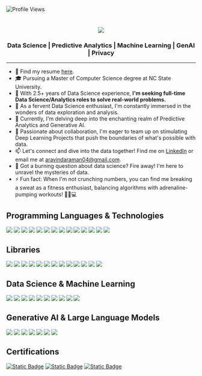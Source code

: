 ![Profile Views](https://komarev.com/ghpvc/?username=aravinda-1402&color=blue)
<div align="center">
  
<h1 align="center">
    <img src="https://readme-typing-svg.herokuapp.com/?font=Segoe+UI&size=40&color=000000&center=true&vCenter=true&width=800&height=70&duration=3000&lines=Hey+there!+👋;+I'm+Aravinda!;+Welcome+to+my+GitHub+Profile!;" />
</h1>

### Data Science | Predictive Analytics | Machine Learning | GenAI | Privacy

</div>

---

- 📄 Find my resume [here](https://drive.google.com/file/d/1qxqmwyKdtm1TYf79nSpf-DNtWbUCXMgL/view?usp=sharing).
- 🎓 Pursuing a Master of Computer Science degree at NC State University.
- 💼 With 2.5+ years of Data Science experience, <b>I'm seeking full-time Data Science/Analytics roles to solve real-world problems.</b>
- 👀 As a fervent Data Science enthusiast, I'm constantly immersed in the wonders of data exploration and analysis.
- 🌱 Currently, I'm delving deep into the enchanting realm of Predictive Analytics and Generative AI.
- 💞️ Passionate about collaboration, I'm eager to team up on stimulating Deep Learning Projects that push the boundaries of what's possible with data.
- 📫 Let's connect and dive into the data together! Find me on [LinkedIn](https://www.linkedin.com/in/aravinda-jatavallabha/) or email me at aravindaraman04@gmail.com.
- 💬 Got a burning question about data science? Fire away! I'm here to unravel the mysteries of data.
- ⚡ Fun fact: When I'm not crunching numbers, you can find me breaking a sweat as a fitness enthusiast, balancing algorithms with adrenaline-pumping workouts! 🏋️‍♂️💻





## Programming Languages & Technologies
[![](https://img.shields.io/badge/Python-3776AB?style=for-the-badge&logo=python&logoColor=white)](https://www.python.org/)
[![](https://img.shields.io/badge/SQL-4479A1?style=for-the-badge&logo=sql&logoColor=white)](https://www.w3schools.com/sql/)
[![](https://img.shields.io/badge/C++-00599C?style=for-the-badge&logo=c%2B%2B&logoColor=white)](https://isocpp.org/)
[![](https://img.shields.io/badge/Git-F05032?style=for-the-badge&logo=git&logoColor=white)](https://git-scm.com/)
[![](https://img.shields.io/badge/Flask-000000?style=for-the-badge&logo=flask&logoColor=white)](https://flask.palletsprojects.com/en/2.0.x/)
[![](https://img.shields.io/badge/Power_BI-F2C811?style=for-the-badge&logo=powerbi&logoColor=black)](https://powerbi.microsoft.com/)
[![](https://img.shields.io/badge/Excel-217346?style=for-the-badge&logo=microsoft-excel&logoColor=white)](https://www.microsoft.com/en-us/microsoft-365/excel)
[![](https://img.shields.io/badge/Apache_Spark-E25A1C?style=for-the-badge&logo=apache-spark&logoColor=white)](https://spark.apache.org/)
[![](https://img.shields.io/badge/Docker-2496ED?style=for-the-badge&logo=docker&logoColor=white)](https://www.docker.com/)
[![](https://img.shields.io/badge/Linux-FCC624?style=for-the-badge&logo=linux&logoColor=black)](https://www.linux.org/)
[![](https://img.shields.io/badge/Amazon_SageMaker-232F3E?style=for-the-badge&logo=amazon-aws&logoColor=white)](https://aws.amazon.com/sagemaker/)
[![](https://img.shields.io/badge/Amazon_ECR-FF9900?style=for-the-badge&logo=amazon-aws&logoColor=white)](https://aws.amazon.com/ecr/)
[![](https://img.shields.io/badge/Amazon_S3-569A31?style=for-the-badge&logo=amazon-s3&logoColor=white)](https://aws.amazon.com/s3/)
[![](https://img.shields.io/badge/Apache_Airflow-017CEE?style=for-the-badge&logo=apache-airflow&logoColor=white)](https://airflow.apache.org/)


## Libraries
[![](https://img.shields.io/badge/Pandas-150458?style=for-the-badge&logo=pandas&logoColor=white)](https://pandas.pydata.org/)
[![](https://img.shields.io/badge/NumPy-013243?style=for-the-badge&logo=numpy&logoColor=white)](https://numpy.org/)
[![](https://img.shields.io/badge/Matplotlib-3776AB?style=for-the-badge&logo=matplotlib&logoColor=white)](https://matplotlib.org/)
[![](https://img.shields.io/badge/OpenCV-5C3EE8?style=for-the-badge&logo=opencv&logoColor=white)](https://opencv.org/)
[![](https://img.shields.io/badge/Scikit_learn-F7931E?style=for-the-badge&logo=scikit-learn&logoColor=white)](https://scikit-learn.org/)
[![](https://img.shields.io/badge/Keras-D00000?style=for-the-badge&logo=keras&logoColor=white)](https://keras.io/)
[![](https://img.shields.io/badge/Seaborn-3776AB?style=for-the-badge&logo=seaborn&logoColor=white)](https://seaborn.pydata.org/)
[![](https://img.shields.io/badge/PyTorch-EE4C2C?style=for-the-badge&logo=pytorch&logoColor=white)](https://pytorch.org/)
[![](https://img.shields.io/badge/TensorFlow-FF6F00?style=for-the-badge&logo=tensorflow&logoColor=white)](https://www.tensorflow.org/)
[![](https://img.shields.io/badge/NLTK-41B883?style=for-the-badge&logo=nltk&logoColor=white)](https://www.nltk.org/)
[![](https://img.shields.io/badge/PyG-5E8B7E?style=for-the-badge&logo=python&logoColor=white)](https://pytorch-geometric.readthedocs.io/en/latest/)
[![](https://img.shields.io/badge/SpaCy-000000?style=for-the-badge&logo=spacy&logoColor=white)](https://spacy.io/)
[![](https://img.shields.io/badge/SciPy-8CAAE6?style=for-the-badge&logo=scipy&logoColor=white)](https://www.scipy.org/)

##  Data Science & Machine Learning
[![](https://img.shields.io/badge/Statistics-2E8B57?style=for-the-badge)](https://en.wikipedia.org/wiki/Statistics)
[![](https://img.shields.io/badge/Hypothesis_Testing-8A2BE2?style=for-the-badge)](https://en.wikipedia.org/wiki/Statistical_hypothesis_testing)
[![](https://img.shields.io/badge/A_B_Testing-4169E1?style=for-the-badge)](https://en.wikipedia.org/wiki/A/B_testing)
[![](https://img.shields.io/badge/Time_Series-4682B4?style=for-the-badge)](https://en.wikipedia.org/wiki/Time_series)
[![](https://img.shields.io/badge/Classification-32CD32?style=for-the-badge)](https://en.wikipedia.org/wiki/Statistical_classification)
[![](https://img.shields.io/badge/Regression-FF6347?style=for-the-badge)](https://en.wikipedia.org/wiki/Regression_analysis)
[![](https://img.shields.io/badge/Clustering-FFD700?style=for-the-badge)](https://en.wikipedia.org/wiki/Cluster_analysis)
[![](https://img.shields.io/badge/Convolutional_Neural_Networks-00BFFF?style=for-the-badge)](https://en.wikipedia.org/wiki/Convolutional_neural_network)
[![](https://img.shields.io/badge/Natural_Language_Processing-9932CC?style=for-the-badge)](https://en.wikipedia.org/wiki/Natural_language_processing)
[![](https://img.shields.io/badge/Graph_Neural_Networks-4B0082?style=for-the-badge)](https://en.wikipedia.org/wiki/Graph_neural_network)

## Generative AI & Large Language Models  
[![](https://img.shields.io/badge/LangChain-FF4500?style=for-the-badge&logo=langchain&logoColor=white)](https://www.langchain.com/) [![](https://img.shields.io/badge/Retrieval_Augmented_Generation_(RAG)-9400D3?style=for-the-badge)](https://en.wikipedia.org/wiki/Retrieval-Augmented_Generation) [![](https://img.shields.io/badge/Prompt_Engineering-FF69B4?style=for-the-badge)](https://en.wikipedia.org/wiki/Prompt_engineering) [![](https://img.shields.io/badge/Large_Language_Models_(LLMs)-1E90FF?style=for-the-badge)](https://en.wikipedia.org/wiki/Large_language_model) [![](https://img.shields.io/badge/OpenAI_API-008080?style=for-the-badge&logo=openai&logoColor=white)](https://platform.openai.com/) [![](https://img.shields.io/badge/Hugging_Face-FFAD00?style=for-the-badge&logo=hugging-face&logoColor=black)](https://huggingface.co/) [![](https://img.shields.io/badge/Pinecone-00C7B7?style=for-the-badge&logo=pinecone&logoColor=white)](https://www.pinecone.io/)



## Certifications
[![Static Badge](https://img.shields.io/badge/Machine%20Learning%20Specialization-Stanford-%20?style=flat&logo=coursera&color=blue)](https://www.coursera.org/account/accomplishments/verify/9AB6K4JPZSQ9?utm_source=link&utm_medium=certificate&utm_content=cert_image&utm_campaign=sharing_cta&utm_product=course)
[![Static Badge](https://img.shields.io/badge/Deep%20Learning%20Specialization-deeplearning.ai-%20?style=flat&logo=coursera&color=blue)](https://www.coursera.org/account/accomplishments/specialization/DFFQB96C6FJ2?utm_source=link&utm_medium=certificate&utm_content=cert_image&utm_campaign=sharing_cta&utm_product=s12n)
[![Static Badge](https://img.shields.io/badge/AI%20Summer%20School-IIIT%20H-%20?style=flat&logo=coursera&color=blue)](https://drive.google.com/file/d/1jPhjHO8WfoukW9IKUp8yKpRyoLKbnjFB/view)



